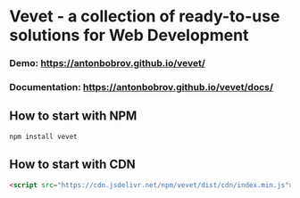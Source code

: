 # Vevet - a collection of ready-to-use solutions for Web Development

### Demo: https://antonbobrov.github.io/vevet/
### Documentation: https://antonbobrov.github.io/vevet/docs/



## How to start with NPM
```sh
npm install vevet
```

## How to start with CDN
```html
<script src="https://cdn.jsdelivr.net/npm/vevet/dist/cdn/index.min.js"></script>
```